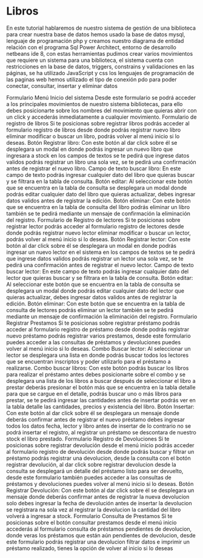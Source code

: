 # Libros
En este tutorial hablaremos de nuestro sistema de gestión de una biblioteca para crear nuestra base de datos hemos usado la base de datos mysql, lenguaje de programación php y creamos nuestro diagrama de entidad relación con el programa Sql Power Architect, entorno de desarrollo netbeans ide 8, con estas herramientas pudimos crear varios movimientos que requiere un sistema para una biblioteca, el sistema cuenta con restricciones en la base de datos, triggers, constrains y validaciones en las páginas, se ha utilizado JavaScript y css los lenguajes de programación de las paginas web hemos utilizado el tipo de conexión pdo para poder conectar, consultar, insertar y eliminar datos

Formulario Menú Inicio del sistema
Desde este formulario se podrá acceder a los principales movimientos de nuestro sistema bibliotecas, para ello debes posicionarte sobre los nombres del movimiento que quieras abrir con un click y accederás inmediatamente a cualquier movimiento.
Formulario de registro de libros
Si te posicionas sobre registrar libros podrás acceder al formulario registro de libros desde donde podrás registrar nuevo libro eliminar modificar o buscar un libro, podrás volver al menú inicio si lo deseas. Botón Registrar libro: Con este botón al dar click sobre él se desplegara un modal en donde podrás ingresar un nuevo libro que ingresara a stock en los campos de textos se te pedirá que ingrese datos validos podrás registrar un libro una sola vez, se te pedirá una confirmación antes de registrar el nuevo libro. Campo de texto buscar libro: En este campo de texto podrás ingresar cualquier dato del libro que quieras buscar y se filtrara en la tabla de consulta. Botón editar: Al seleccionar este botón que se encuentra en la tabla de consulta se desplegara un modal donde podrás editar cualquier dato del libro que quieras actualizar, debes ingresar datos validos antes de registrar la edición. Botón eliminar: Con este botón que se encuentra en la tabla de consulta del libro podrás eliminar un libro también se te pedirá mediante un mensaje de confirmación la eliminación del registro.
Formulario de Registro de lectores
Si te posicionas sobre registrar lector podrás acceder al formulario registro de lectores desde donde podrás registrar nuevo lector eliminar modificar o buscar un lector, podrás volver al menú inicio si lo deseas. Botón Registrar lector: Con este botón al dar click sobre él se desplegara un modal en donde podrás ingresar un nuevo lector en el sistema en los campos de textos se te pedirá que ingrese datos validos podrás registrar un lector una sola vez, se te pedirá una confirmación antes de registrar el nuevo lector. Campo de texto buscar lector: En este campo de texto podrás ingresar cualquier dato del lector que quieras buscar y se filtrara en la tabla de consulta. Botón editar: Al seleccionar este botón que se encuentra en la tabla de consulta se desplegara un modal donde podrás editar cualquier dato del lector que quieras actualizar, debes ingresar datos validos antes de registrar la edición. Botón eliminar: Con este botón que se encuentra en la tabla de consulta de lectores podrás eliminar un lector también se te pedirá mediante un mensaje de confirmación la eliminación del registro.
Formulario Registrar Prestamos
Si te posicionas sobre registrar préstamo podrás acceder al formulario registro de préstamo desde donde podrás registrar nuevo préstamo podrás registrar varios prestamos, desde este formulario puedes acceder a las consultas de préstamos y devoluciones puedes volver al menú inicio si lo deseas. Combo Buscar lector: Al seleccionar un lector se desplegara una lista en donde podrás buscar todos los lectores que se encuentran inscriptos y poder utilizarlo para el préstamo a realizarse. Combo buscar libros: Con este botón podrás buscar los libros para realizar el préstamo antes debes posicionarte sobre el combo y se desplegara una lista de los libros a buscar después de seleccionar el libro a prestar deberás presionar el botón más que se encuentra en la tabla detalle para que se cargue en el detalle, podrás buscar uno o más libros para prestar, se te pedirá ingresar las cantidades antes de insertar podrás ver en la tabla detalle las cantidades, precios y existencia del libro. Botón Insertar: Con este botón al dar click sobre él se desplegara un mensaje donde deberás confirmar antes de registrar el nuevo préstamo debes ingresar todos los datos fecha, lector y libro antes de insertar de lo contrario no se podrá insertar el registro, al registrar un préstamo se descontara de nuestro stock el libro prestado.
Formulario Registro de Devoluciones
Si te posicionas sobre registrar devolución desde el menú inicio podrás acceder al formulario registro de devolución desde donde podrás buscar y filtrar un préstamo podrás registrar una devolucion, desde la consulta con el botón registrar devolución, al dar click sobre registrar devolucion desde la consulta se desplegará un detalle del préstamo listo para ser devuelto, desde este formulario también puedes acceder a las consultas de préstamos y devoluciones puedes volver al menú inicio si lo deseas. Botón Registrar Devolución: Con este botón al dar click sobre él se desplegara un mensaje donde deberás confirmar antes de registrar la nueva devolucion solo debes ingresar la fecha de devolución antes de insertar la devolucion se registrara na sola vez al registrar la devolucion la cantidad del libro volverá a ingresar a stock.
Formulario Consulta de Prestamos
Si te posicionas sobre el botón consultar prestamos desde el menú inicio accederás al formulario consulta de préstamos pendientes de devolucion, donde veras los préstamos que están aún pendientes de devolucion, desde este formulario podrás registrar una devolucion filtrar datos e imprimir un préstamo realizado, tienes la opción de volver al inicio si lo deseas
